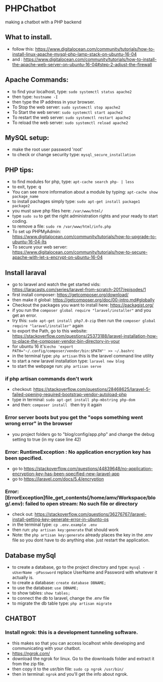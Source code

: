 # PHPChatbot
making a chatbot with a PHP backend

## What to install.
* follow this: https://www.digitalocean.com/community/tutorials/how-to-install-linux-apache-mysql-php-lamp-stack-on-ubuntu-16-04
* and : https://www.digitalocean.com/community/tutorials/how-to-install-the-apache-web-server-on-ubuntu-16-04#step-2-adjust-the-firewall


## Apache Commands:
* to find your localhost, type: `sudo systemctl status apache2`
* then type: `hostname -I`
* then type the IP address in your browser. 
* To Stop the web server: `sudo systemctl stop apache2`
* To Start the web server: `sudo systemctl start apache2`
* To restart the web server: `sudo systemctl restart apache2`
* To reload the web server: `sudo systemctl reload apache2`

## MySQL setup:
* make the root user password 'root'
* to check or change security type: `mysql_secure_installation`

## PHP tips:
* to find modules for php, type: `apt-cache search php- | less`
* to exit, type: q
* You can see more information about a module by typing: `apt-cache show package_name`
* to install pachages simply type: `sudo apt-get install package1 package2 `
* you must save php files here: `/var/www/html/`
* type `sudo su` to get the right administration rights and your ready to start coding. 
* to remove a file: `sudo rm /var/www/html/info.php`
* To set up PHPMyAdmin: https://www.digitalocean.com/community/tutorials/how-to-upgrade-to-ubuntu-16-04-lts
* To secure your web server: https://www.digitalocean.com/community/tutorials/how-to-secure-apache-with-let-s-encrypt-on-ubuntu-16-04

## Install laraval 
* go to laravel and watch the get started vids: https://laracasts.com/series/laravel-from-scratch-2017/episodes/1
* first install composer: https://getcomposer.org/download/
* then make it global:  https://getcomposer.org/doc/00-intro.md#globally
* Checkout the packages you want to install here: https://packagist.org/
* if you run the `composer global require "laravel/installer"` and you get an error. 
* try this: `sudo apt-get install php7.0-zip` then run the `composer global require "laravel/installer"` again
* to export the Path, go to this website: https://stackoverflow.com/questions/25373188/laravel-installation-how-to-place-the-composer-vendor-bin-directory-in-your
* for ubuntu 16 it's:`echo 'export PATH="~/.config/composer/vendor/bin:$PATH"' >> ~/.bashrc`
* in the terminal type: `php artisan` this is the laravel command line utility
* to start a new laravel installation type: `laravel new blog`
* to start the webpage run: `php artisan serve`

### if php artisan commands don't work
* checkout: https://stackoverflow.com/questions/28468625/laravel-5-failed-opening-required-bootstrap-vendor-autoload-php
* type in terminal: `sudo apt-get install php-mbstring php-dom`
* and then: `composer install ` then try it again

### Error server boots but you get the "oops something went wrong error" in the browser
* you project folders go to "blog/config/app.php" and change the debug setting to true (in my case line 42)

### Error: RuntimeException : No application encryption key has been specified.
* go to https://stackoverflow.com/questions/44839648/no-application-encryption-key-has-been-specified-new-laravel-app
* go to https://laravel.com/docs/5.4/encryption

### Error: [ErrorException]file_get_contents(/home/amv/Workspace/blog/.env): failed to open stream: No such file or directory
* check out: https://stackoverflow.com/questions/36276767/laravel-install-getting-key-generate-error-in-ubunto-os
* in the terminal type: `cp .env.example .env`
* then run: `php artisan key:generate` that should work
* Note: the `php artisan key:generate` already places the key in the .env file so you dont have to do anything else. just restart the application. 

## Database mySql
* to create a database, go to the project directory and type: `mysql -uUserName -pPassword` replace UserName and Password with whatever it actually is.
* to create a database: `create database DBNAME;`
* to use the database: `use DBNAME;`
* to show tables: `show tables;`
* to connect the db to laravel, change the .env file
* to migrate the db table type: `php artisan migrate`

## CHATBOT
### Install ngrok: this is a development tunneling software.
* this makes so that you can access localhost while developing and communicating with your chatbot.
* https://ngrok.com/
* download the ngrok for linux. Go to the downloads folder and extract it from the zip file. 
* then copy it to the usr/bin file: `sudo cp ngrok /usr/bin/` 
* then in terminal: `ngrok` and you'll get the info about ngrok. 





